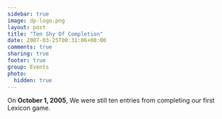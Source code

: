 ```yaml
---
sidebar: true
image: dp-logo.png
layout: post
title: "Ten Shy Of Completion"
date: 2007-03-25T00:31:06+00:00
comments: true
sharing: true
footer: true
group: Events
photo:
  hidden: true
---
```


On **October 1, 2005**, We were still ten entries from completing our first Lexicon game.
